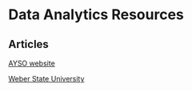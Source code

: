 # Data Analytics Resources
## Articles
[AYSO website](https://ayso1533.org)

[Weber State University](https://weber.edu)
